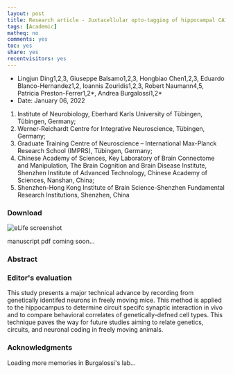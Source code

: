 ```yaml
---
layout: post 
title: Research article - Juxtacellular opto-tagging of hippocampal CA1 neurons in freely moving mice
tags: [Academic]
matheq: no
comments: yes
toc: yes
share: yes
recentvisitors: yes
---
```


- Lingjun Ding1,2,3, Giuseppe Balsamo1,2,3, Hongbiao Chen1,2,3, Eduardo Blanco-Hernandez1,2, Ioannis Zouridis1,2,3, Robert Naumann4,5, Patricia Preston-Ferrer1,2*, Andrea Burgalossi1,2*
- Date: January 06, 2022

1. Institute of Neurobiology, Eberhard Karls University of Tübingen, Tübingen, Germany; 
2. Werner-Reichardt Centre for Integrative Neuroscience, Tübingen, Germany; 
3. Graduate Training Centre of Neuroscience – International Max-Planck Research School (IMPRS), Tübingen, Germany; 
4. Chinese Academy of Sciences, Key Laboratory of Brain Connectome and Manipulation, The Brain Cognition and Brain Disease Institute, Shenzhen Institute of Advanced Technology, Chinese Academy of Sciences, Nanshan, China; 
5. Shenzhen-Hong Kong Institute of Brain Science-Shenzhen Fundamental Research Institutions, Shenzhen, China

### Download

![eLife screenshot](/media/pictures/2022-article-eLife-screenshot.jpg)

manuscript pdf coming soon...

### Abstract

### Editor's evaluation

This study presents a major technical advance by recording from genetically identifed neurons in freely moving mice. This method is applied to the hippocampus to determine circuit specifc synaptic interaction in vivo and to compare behavioral correlates of genetically-defned cell types. This technique paves the way for future studies aiming to relate genetics, circuits, and neuronal coding in freely moving animals.

### Acknowledgments

Loading more memories in Burgalossi's lab... 